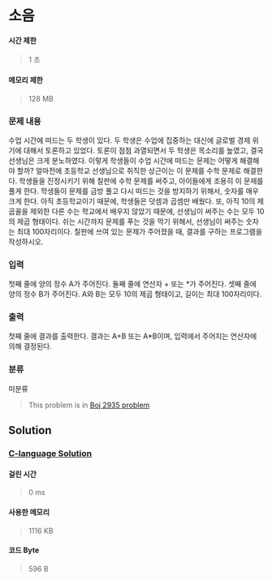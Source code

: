 # 소음
#### 시간 제한
> 1 초
#### 메모리 제한
> 128 MB
### 문제 내용

수업 시간에 떠드는 두 학생이 있다. 두 학생은 수업에 집중하는 대신에 글로벌 경제 위기에 대해서 토론하고 있었다. 토론이 점점 과열되면서 두 학생은 목소리를 높였고, 결국 선생님은 크게 분노하였다.
이렇게 학생들이 수업 시간에 떠드는 문제는 어떻게 해결해야 할까?
얼마전에 초등학교 선생님으로 취직한 상근이는 이 문제를 수학 문제로 해결한다. 학생들을 진정시키기 위해 칠판에 수학 문제를 써주고, 아이들에게 조용히 이 문제를 풀게 한다. 학생들이 문제를 금방 풀고 다시 떠드는 것을 방지하기 위해서, 숫자를 매우 크게 한다.
아직 초등학교이기 때문에, 학생들은 덧셈과 곱셈만 배웠다. 또, 아직 10의 제곱꼴을 제외한 다른 수는 학교에서 배우지 않았기 때문에, 선생님이 써주는 수는 모두 10의 제곱 형태이다.
쉬는 시간까지 문제를 푸는 것을 막기 위해서, 선생님이 써주는 숫자는 최대 100자리이다.
칠판에 쓰여 있는 문제가 주어졌을 때, 결과를 구하는 프로그램을 작성하시오.

### 입력

첫째 줄에 양의 정수 A가 주어진다.
둘째 줄에 연산자 + 또는 *가 주어진다.
셋째 줄에 양의 정수 B가 주어진다.
A와 B는 모두 10의 제곱 형태이고, 길이는 최대 100자리이다.

### 출력

첫째 줄에 결과를 출력한다. 결과는 A+B 또는 A*B이며, 입력에서 주어지는 연산자에 의해 결정된다. 

### 분류
미분류
> This problem is in [Boj 2935 problem](https://www.acmicpc.net/problem/2935)

## Solution
### [C-language Solution](./main.c)
#### 걸린 시간
> 0 ms
#### 사용한 메모리
> 1116 KB
#### 코드 Byte
> 596 B
